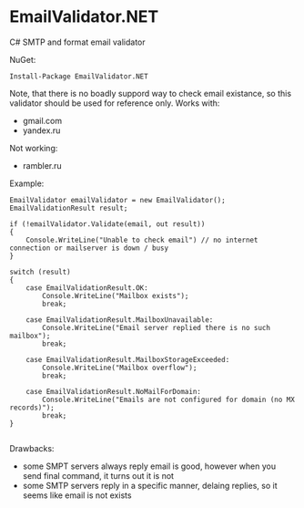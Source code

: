 # EmailValidator.NET
C# SMTP and format email validator

NuGet:
```
Install-Package EmailValidator.NET
```

Note, that there is no boadly suppord way to check email existance, so this validator should be used for reference only.
Works with:
* gmail.com
* yandex.ru

Not working:
* rambler.ru


Example:

```
EmailValidator emailValidator = new EmailValidator();
EmailValidationResult result;

if (!emailValidator.Validate(email, out result))
{
    Console.WriteLine("Unable to check email") // no internet connection or mailserver is down / busy
}

switch (result)
{
    case EmailValidationResult.OK:
        Console.WriteLine("Mailbox exists");
        break;

    case EmailValidationResult.MailboxUnavailable:
        Console.WriteLine("Email server replied there is no such mailbox");
        break;

    case EmailValidationResult.MailboxStorageExceeded:
        Console.WriteLine("Mailbox overflow");
        break;

    case EmailValidationResult.NoMailForDomain:
        Console.WriteLine("Emails are not configured for domain (no MX records)");
        break;
}


```

Drawbacks:
* some SMPT servers always reply email is good, however when you send final command, it turns out it is not
* some SMTP servers reply in a specific manner, delaing replies, so it seems like email is not exists
